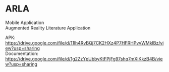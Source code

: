 # ARLA
Mobile Application <br>
Augmented Reality Literature Application

APK: https://drive.google.com/file/d/11lh4RvBQj7CK2HXz4P7HFRHPvvWMklBz/view?usp=sharing <br>
Documentation: https://drive.google.com/file/d/1g2ZzYpUbbyKtFPjFg97shq7mXIKkzB4B/view?usp=sharing

